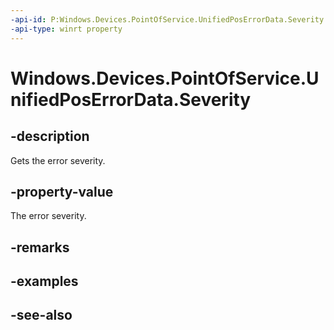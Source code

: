 ----api-id: P:Windows.Devices.PointOfService.UnifiedPosErrorData.Severity
-api-type: winrt property
---<!-- Property syntaxpublic Windows.Devices.PointOfService.UnifiedPosErrorSeverity Severity { get; }--># Windows.Devices.PointOfService.UnifiedPosErrorData.Severity## -descriptionGets the error severity.## -property-valueThe error severity.## -remarks## -examples## -see-also